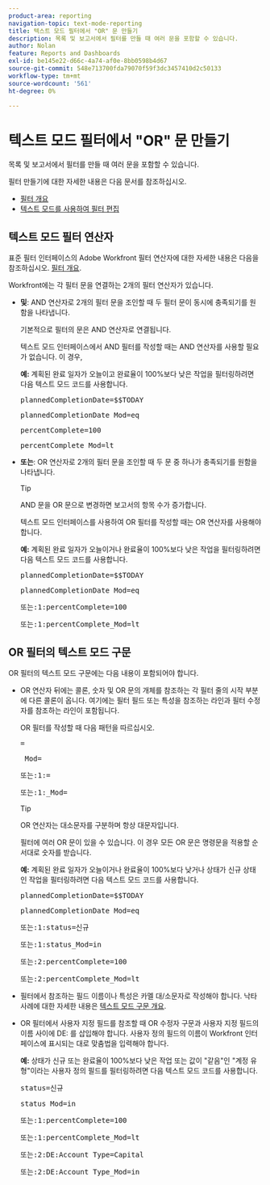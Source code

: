 ```yaml
---
product-area: reporting
navigation-topic: text-mode-reporting
title: 텍스트 모드 필터에서 "OR" 문 만들기
description: 목록 및 보고서에서 필터를 만들 때 여러 문을 포함할 수 있습니다.
author: Nolan
feature: Reports and Dashboards
exl-id: be145e22-d66c-4a74-af0e-8bb0598b4d67
source-git-commit: 548e713700fda79070f59f3dc3457410d2c50133
workflow-type: tm+mt
source-wordcount: '561'
ht-degree: 0%

---
```


# 텍스트 모드 필터에서 &quot;OR&quot; 문 만들기

목록 및 보고서에서 필터를 만들 때 여러 문을 포함할 수 있습니다.

필터 만들기에 대한 자세한 내용은 다음 문서를 참조하십시오.

* [필터 개요](../../../reports-and-dashboards/reports/reporting-elements/filters-overview.md)
* [텍스트 모드를 사용하여 필터 편집](../../../reports-and-dashboards/reports/text-mode/edit-text-mode-in-filter.md)

## 텍스트 모드 필터 연산자

표준 필터 인터페이스의 Adobe Workfront 필터 연산자에 대한 자세한 내용은 다음을 참조하십시오. [필터 개요](../../../reports-and-dashboards/reports/reporting-elements/filters-overview.md).

Workfront에는 각 필터 문을 연결하는 2개의 필터 연산자가 있습니다.

* **및**: AND 연산자로 2개의 필터 문을 조인할 때 두 필터 문이 동시에 충족되기를 원함을 나타냅니다.

  기본적으로 필터의 문은 AND 연산자로 연결됩니다.

  텍스트 모드 인터페이스에서 AND 필터를 작성할 때는 AND 연산자를 사용할 필요가 없습니다. 이 경우,

  **예:** 계획된 완료 일자가 오늘이고 완료율이 100%보다 낮은 작업을 필터링하려면 다음 텍스트 모드 코드를 사용합니다.

  <pre>plannedCompletionDate=$$TODAY</pre><pre>plannedCompletionDate_Mod=eq</pre><pre>percentComplete=100</pre><pre>percentComplete_Mod=lt</pre>

* **또는**: OR 연산자로 2개의 필터 문을 조인할 때 두 문 중 하나가 충족되기를 원함을 나타냅니다.

  >[!TIP]
  >
  >AND 문을 OR 문으로 변경하면 보고서의 항목 수가 증가합니다.

  텍스트 모드 인터페이스를 사용하여 OR 필터를 작성할 때는 OR 연산자를 사용해야 합니다.

  **예:** 계획된 완료 일자가 오늘이거나 완료율이 100%보다 낮은 작업을 필터링하려면 다음 텍스트 모드 코드를 사용합니다.

  <pre>plannedCompletionDate=$$TODAY</pre><pre>plannedCompletionDate_Mod=eq</pre><pre>또는:1:percentComplete=100</pre><pre>또는:1:percentComplete_Mod=lt</pre>

## OR 필터의 텍스트 모드 구문

OR 필터의 텍스트 모드 구문에는 다음 내용이 포함되어야 합니다.

* OR 연산자 뒤에는 콜론, 숫자 및 OR 문의 개체를 참조하는 각 필터 줄의 시작 부분에 다른 콜론이 옵니다. 여기에는 필터 필드 또는 특성을 참조하는 라인과 필터 수정자를 참조하는 라인이 포함됩니다.

  OR 필터를 작성할 때 다음 패턴을 따르십시오.

  <pre><field name in camel case>=<value></pre><pre><field name in camel case>_Mod=<modifier value></pre><pre>또는:1:<field name in camel case>=<value></pre><pre>또는:1:<field name in camel case>_Mod=<modifier value></pre>

  >[!TIP]
  >
  >OR 연산자는 대소문자를 구분하며 항상 대문자입니다.

  필터에 여러 OR 문이 있을 수 있습니다. 이 경우 모든 OR 문은 명령문을 적용할 순서대로 숫자를 받습니다.

  **예:**  계획된 완료 일자가 오늘이거나 완료율이 100%보다 낮거나 상태가 신규 상태인 작업을 필터링하려면 다음 텍스트 모드 코드를 사용합니다.

  <pre>plannedCompletionDate=$$TODAY</pre><pre>plannedCompletionDate_Mod=eq</pre><pre>또는:1:status=신규</pre><pre>또는:1:status_Mod=in</pre><pre>또는:2:percentComplete=100</pre><pre>또는:2:percentComplete_Mod=lt</pre>

* 필터에서 참조하는 필드 이름이나 특성은 카멜 대/소문자로 작성해야 합니다. 낙타 사례에 대한 자세한 내용은 [텍스트 모드 구문 개요](../../../reports-and-dashboards/reports/text-mode/text-mode-syntax-overview.md).
* OR 필터에서 사용자 지정 필드를 참조할 때 OR 수정자 구문과 사용자 지정 필드의 이름 사이에 DE: 를 삽입해야 합니다. 사용자 정의 필드의 이름이 Workfront 인터페이스에 표시되는 대로 맞춤법을 입력해야 합니다.

  **예:** 상태가 신규 또는 완료율이 100%보다 낮은 작업 또는 값이 &quot;같음&quot;인 &quot;계정 유형&quot;이라는 사용자 정의 필드를 필터링하려면 다음 텍스트 모드 코드를 사용합니다.

  <pre>status=신규</pre><pre>status_Mod=in</pre><pre>또는:1:percentComplete=100</pre><pre>또는:1:percentComplete_Mod=lt</pre><pre>또는:2:DE:Account Type=Capital</pre><pre>또는:2:DE:Account Type_Mod=in</pre>
